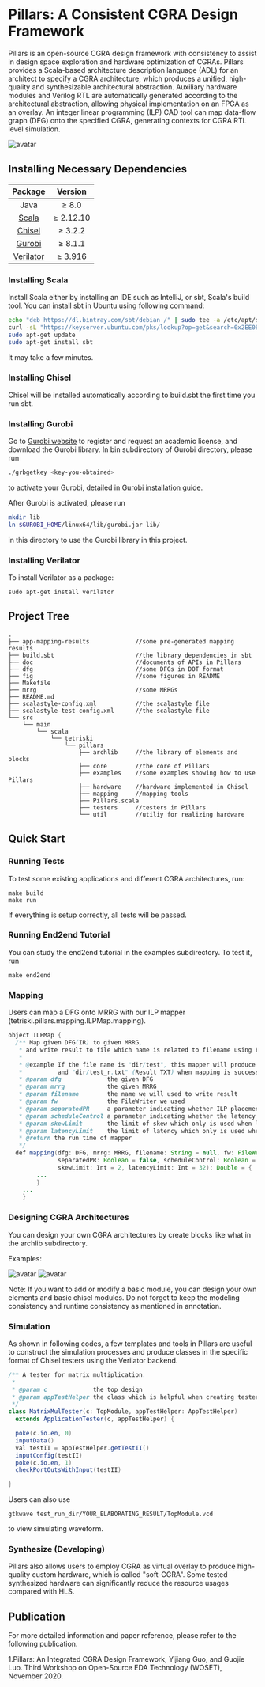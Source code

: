 Pillars: A Consistent CGRA Design Framework
=====================
Pillars is an open-source CGRA design framework with
consistency to assist in design space exploration and hardware
optimization of CGRAs. Pillars provides a Scala-based architecture
description language (ADL) for an architect to specify
a CGRA architecture, which produces a unified, high-quality
and synthesizable architectural abstraction. Auxiliary hardware
modules and Verilog RTL are automatically generated
according to the architectural abstraction, allowing physical
implementation on an FPGA as an overlay. An integer linear
programming (ILP) CAD tool can map data-flow graph (DFG)
onto the specified CGRA, generating contexts for CGRA RTL level
simulation.

![avatar](fig/overview.png)

## Installing Necessary Dependencies

|  Package  |  Version  |
|  :----: | :----: |
| Java  | ≥ 8.0 |
| [Scala](https://www.scala-lang.org/download/)  | ≥ 2.12.10 |
| [Chisel](https://github.com/freechipsproject/chisel3)  | ≥ 3.2.2 |
| [Gurobi](https://www.gurobi.com/)  | ≥ 8.1.1 |
| [Verilator](https://www.veripool.org/wiki/verilator)  | ≥ 3.916 |

### Installing Scala
Install Scala either by installing an IDE such as IntelliJ, or sbt, Scala's build tool.
You can install sbt in Ubuntu using following command:
 ```Bash
 echo "deb https://dl.bintray.com/sbt/debian /" | sudo tee -a /etc/apt/sources.list.d/sbt.list
 curl -sL "https://keyserver.ubuntu.com/pks/lookup?op=get&search=0x2EE0EA64E40A89B84B2DF73499E82A75642AC823" | sudo apt-key add
 sudo apt-get update
 sudo apt-get install sbt
 ```

It may take a few minutes.

### Installing Chisel
Chisel will be installed automatically according to build.sbt the first time you run sbt.

### Installing Gurobi

Go to [Gurobi website](https://www.gurobi.com/) to register and request an academic license, and download the Gurobi library.
In bin subdirectory of Gurobi directory, please run 
```Bash
./grbgetkey <key-you-obtained>
``` 
to activate your Gurobi, detailed in [Gurobi installation guide](https://www.gurobi.com/documentation/9.0/quickstart_linux/software_installation_guid.html#section:Installation).

After Gurobi is activated, please run
```Bash
mkdir lib
ln $GUROBI_HOME/linux64/lib/gurobi.jar lib/
``` 
in this directory to use the Gurobi library in this project.

### Installing Verilator

To install Verilator as a package:
``` shell
sudo apt-get install verilator
``` 

## Project Tree

```
.
├── app-mapping-results             //some pre-generated mapping results
├── build.sbt                       //the library dependencies in sbt
├── doc                             //documents of APIs in Pillars
├── dfg                             //some DFGs in DOT format
├── fig                             //some figures in README
├── Makefile                        
├── mrrg                            //some MRRGs
├── README.md 
├── scalastyle-config.xml           //the scalastyle file
├── scalastyle-test-config.xml      //the scalastyle file
└── src
    └── main
        └── scala
            └── tetriski
                └── pillars
                    ├── archlib     //the library of elements and blocks
                    ├── core        //the core of Pillars
                    ├── examples    //some examples showing how to use Pillars
                    ├── hardware    //hardware implemented in Chisel
                    ├── mapping     //mapping tools
                    ├── Pillars.scala
                    ├── testers     //testers in Pillars
                    └── util        //utiliy for realizing hardware
```


## Quick Start

### Running Tests

To test some existing applications and different CGRA architectures, run:
``` shell
make build
make run
``` 


If everything is setup correctly, all tests will be passed.

### Running End2end Tutorial

You can study the end2end tutorial in the examples subdirectory.
To test it, run
``` shell
make end2end
``` 

### Mapping

Users can map a DFG onto MRRG with our ILP mapper (tetriski.pillars.mapping.ILPMap.mapping).

``` Java
object ILPMap {
  /** Map given DFG(IR) to given MRRG,
   * and write result to file which name is related to filename using FileWriter fw.
   *
   * @example If the file name is "dir/test", this mapper will produce "dir/test_i.txt" (Information TXT)
   *          and "dir/test_r.txt" (Result TXT) when mapping is successful.
   * @param dfg             the given DFG
   * @param mrrg            the given MRRG
   * @param filename        the name we will used to write result
   * @param fw              the FileWriter we used
   * @param separatedPR     a parameter indicating whether ILP placement and routing should be separated
   * @param scheduleControl a parameter indicating whether the latency and skew should be controlled and obtained in ILP
   * @param skewLimit       the limit of skew which only is used when latencyControl is ture
   * @param latencyLimit    the limit of latency which only is used when latencyControl is ture
   * @return the run time of mapper
   */
  def mapping(dfg: DFG, mrrg: MRRG, filename: String = null, fw: FileWriter = null,
              separatedPR: Boolean = false, scheduleControl: Boolean = false,
              skewLimit: Int = 2, latencyLimit: Int = 32): Double = {
        ...
        }
    ...
    }
``` 

### Designing CGRA Architectures

You can design your own CGRA architectures by create blocks like what in the archlib subdirectory.

Examples:

![avatar](fig/BlockImmediate.jpg)
![avatar](fig/BlockMesh.jpg)

Note: If you want to add or modify a basic module, you can design your own elements and basic chisel modules.
Do not forget to keep the modeling consistency and runtime consistency as mentioned in annotation.


### Simulation

As shown in following codes,
a few templates and tools in Pillars are useful to construct the simulation processes 
and produce classes in the specific format of Chisel testers using the Verilator backend.

``` Java
/** A tester for matrix multiplication.
 *
 * @param c             the top design
 * @param appTestHelper the class which is helpful when creating testers
 */
class MatrixMulTester(c: TopModule, appTestHelper: AppTestHelper)
  extends ApplicationTester(c, appTestHelper) {

  poke(c.io.en, 0)
  inputData()
  val testII = appTestHelper.getTestII()
  inputConfig(testII)
  poke(c.io.en, 1)
  checkPortOutsWithInput(testII)

}
``` 

Users can also use
 ``` shell
 gtkwave test_run_dir/YOUR_ELABORATING_RESULT/TopModule.vcd
 ``` 
 to view simulating waveform.
 
### Synthesize (Developing)
 
 Pillars also allows users to employ CGRA as virtual overlay 
 to produce high-quality custom hardware, which is called "soft-CGRA".
 Some tested synthesized hardware can significantly
  reduce the resource usages compared with HLS. 
  
## Publication

For more detailed information and paper reference, please refer to the following publication.

1.Pillars: An Integrated CGRA Design Framework, Yijiang Guo, and Guojie Luo. Third Workshop on Open-Source EDA Technology (WOSET), November 2020.